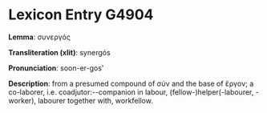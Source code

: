 # Lexicon Entry G4904

**Lemma**: συνεργός

**Transliteration (xlit)**: synergós

**Pronunciation**: soon-er-gos'

**Description**:
from a presumed compound of σύν and the base of ἔργον; a co-laborer, i.e. coadjutor:--companion in labour, (fellow-)helper(-labourer, -worker), labourer together with, workfellow.
